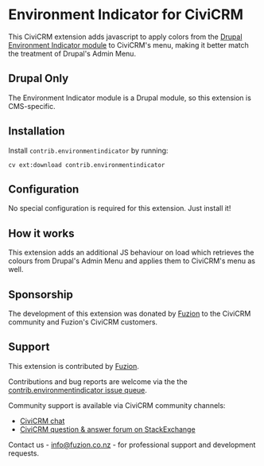 # Environment Indicator for CiviCRM

This CiviCRM extension adds javascript to apply colors from the [Drupal Environment Indicator module](https://drupal.org/project/environment_indicator) to CiviCRM's menu, making it better match the treatment of Drupal's Admin Menu.

## Drupal Only

The Environment Indicator module is a Drupal module, so this extension is CMS-specific.

## Installation

Install `contrib.environmentindicator` by running:

    cv ext:download contrib.environmentindicator

## Configuration

No special configuration is required for this extension. Just install it!

## How it works

This extension adds an additional JS behaviour on load which retrieves the colours from Drupal's Admin Menu and applies them to CiviCRM's menu as well.

## Sponsorship

The development of this extension was donated by [Fuzion](https://fuzion.co.nz) to the CiviCRM community and Fuzion's CiviCRM customers.

## Support

This extension is contributed by [Fuzion](https://www.fuzion.co.nz). 

Contributions and bug reports are welcome via the the [contrib.environmentindicator issue queue](https://github.com/fuzionnz/contrib.environmentindicator/issues).

Community support is available via CiviCRM community channels:

* [CiviCRM chat](https://chat.civicrm.org)
* [CiviCRM question & answer forum on StackExchange](https://civicrm.stackexchange.com)

Contact us - info@fuzion.co.nz - for professional support and development requests.